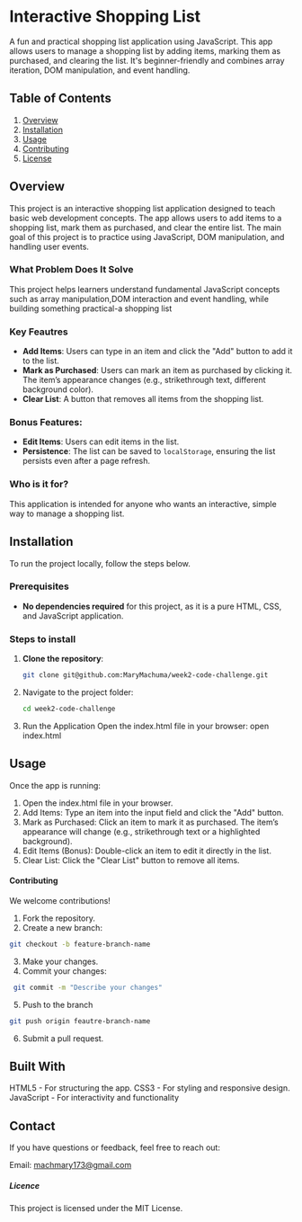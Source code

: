 # Interactive Shopping List  

A fun and practical  shopping list application using JavaScript. This app allows users to manage a shopping list by adding items, marking them as purchased, and clearing the list. It's beginner-friendly and combines array iteration, DOM manipulation, and event handling.  


## Table of Contents  

1. [Overview](#overview)  
2. [Installation](#installation)  
3. [Usage](#usage)  
4. [Contributing](#contributing)    
5. [License](#license)  


## Overview

 This project is an interactive shopping list application designed to teach basic web development concepts. The app allows users to add items to a shopping list, mark them as purchased, and clear the entire list. The main goal of this project is to practice using JavaScript, DOM manipulation, and handling user events.

### What Problem Does It Solve
This project helps learners understand fundamental JavaScript concepts such as array manipulation,DOM interaction and event handling, while building something practical-a shopping list

### Key Feautres
- **Add Items**: Users can type in an item and click the "Add" button to add it to the list.
- **Mark as Purchased**: Users can mark an item as purchased by clicking it. The item’s appearance changes (e.g., strikethrough text, different background color).
- **Clear List**: A button that removes all items from the shopping list.
  
### Bonus Features:
- **Edit Items**: Users can edit items in the list.
- **Persistence**: The list can be saved to `localStorage`, ensuring the list persists even after a page refresh.

### Who is it for?
This application is intended for anyone who wants an interactive, simple way to manage a shopping list.

## Installation

To run the project locally, follow the steps below.

### Prerequisites
- **No dependencies required** for this project, as it is a pure HTML, CSS, and JavaScript application.

### Steps to install

1. **Clone the repository**:
   ```bash
   git clone git@github.com:MaryMachuma/week2-code-challenge.git

2. Navigate to the project folder:
   ```bash
   cd week2-code-challenge


3. Run the Application
   Open the index.html file in your browser:
   open index.html


## Usage
Once the app is running:

1. Open the index.html file in your browser.
2. Add Items: Type an item into the input field and click the "Add" button.
3. Mark as Purchased: Click an item to mark it as purchased. The item’s appearance will change (e.g., strikethrough text or a highlighted background).
4. Edit Items (Bonus): Double-click an item to edit it directly in the list.
5. Clear List: Click the "Clear List" button to remove all items.


#### Contributing

We welcome contributions! 

1. Fork the repository.
2. Create a new branch:   
``` bash
git checkout -b feature-branch-name
```

3. Make your changes.
4. Commit your changes:
``` bash
 git commit -m "Describe your changes"
```

5. Push to the branch
  ``` bash
  git push origin feautre-branch-name
  ```
  
6. Submit a pull request.

## Built With
HTML5 - For structuring the app.
CSS3 - For styling and responsive design.
JavaScript - For interactivity and functionality

## Contact

If you have questions or feedback, feel free to reach out:

Email: machmary173@gmail.com

##### Licence

This project is licensed under the MIT License.









